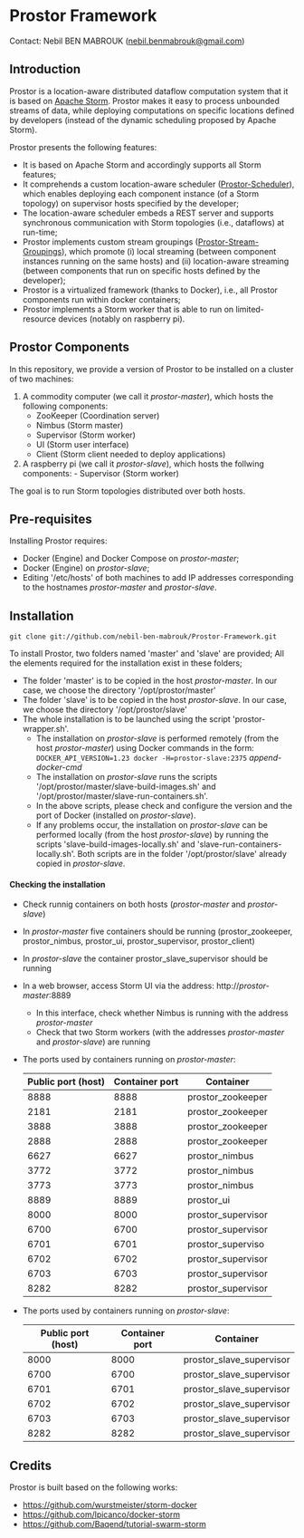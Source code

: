 # Prostor Framework

Contact: Nebil BEN MABROUK (nebil.benmabrouk@gmail.com)

## Introduction

Prostor is a location-aware distributed dataflow computation system that it is based on [Apache Storm](http://storm.apache.org/). Prostor makes it easy to process unbounded streams of data, while deploying computations on specific locations defined by developers (instead of the dynamic scheduling proposed by Apache Storm). 

Prostor presents the following features:

- It is based on Apache Storm and accordingly supports all Storm features;
- It comprehends a custom location-aware scheduler ([Prostor-Scheduler](https://github.com/nebil-ben-mabrouk/Prostor-Scheduler)), which enables deploying each component instance (of a Storm topology) on supervisor hosts specified by the developer;
- The location-aware scheduler embeds a REST server and supports synchronous communication with Storm topologies (i.e., dataflows) at run-time;
- Prostor implements custom stream groupings ([Prostor-Stream-Groupings](https://github.com/nebil-ben-mabrouk/Prostor-Stream-Groupings)), which promote (i) local streaming (between component instances running on the same hosts) and (ii) location-aware streaming (between components that run on specific hosts defined by the developer);
- Prostor is a virtualized framework (thanks to Docker), i.e., all Prostor components run within docker containers;
- Prostor implements a Storm worker that is able to run on limited-resource devices (notably on raspberry pi).

## Prostor Components
In this repository, we provide a version of Prostor to be installed on a cluster of two machines:

1.  A commodity computer (we call it *prostor-master*),  which hosts the following components:
	- ZooKeeper (Coordination server)
	- Nimbus (Storm master)
	- Supervisor (Storm worker)
	- UI (Storm user interface)
	- Client (Storm client needed to deploy applications)
2.   A raspberry pi (we call it *prostor-slave*), which hosts the follwing components:
	- Supervisor (Storm worker)

The goal is to run Storm topologies distributed over both hosts.

## Pre-requisites
Installing Prostor requires:

- Docker (Engine) and Docker Compose on *prostor-master*;
- Docker (Engine) on *prostor-slave*;
- Editing '/etc/hosts' of both machines to add IP addresses corresponding to the hostnames *prostor-master* and *prostor-slave*.

## Installation
```
git clone git://github.com/nebil-ben-mabrouk/Prostor-Framework.git 
```
To install Prostor, two folders named 'master' and 'slave' are provided; All the elements required for the installation exist in these folders;

- The folder 'master' is to be copied in the host *prostor-master*. In our case, we choose the directory '/opt/prostor/master'
- The folder 'slave' is to be copied in the host *prostor-slave*. In our case, we choose the directory '/opt/prostor/slave'
- The whole installation is to be launched using the script 'prostor-wrapper.sh'.
	- The installation on *prostor-slave* is performed remotely (from the host *prostor-master*) using Docker commands in the form: 
	``` DOCKER_API_VERSION=1.23 docker -H=prostor-slave:2375```  *append-docker-cmd*
	- The installation on *prostor-slave*  runs the scripts '/opt/prostor/master/slave-build-images.sh' and '/opt/prostor/master/slave-run-containers.sh'.
	- In the above scripts, please check and configure the version and the port of Docker (installed on *prostor-slave*). 
	- If any problems occur, the installation on *prostor-slave* can be performed locally (from the host *prostor-slave*) by running the scripts 'slave-build-images-locally.sh' and 'slave-run-containers-locally.sh'. Both scripts are in the folder '/opt/prostor/slave' already copied in *prostor-slave*.
	
#### Checking the installation
- Check runnig containers on both hosts (*prostor-master* and *prostor-slave*) 
- In *prostor-master* five containers should be running (prostor\_zookeeper, prostor\_nimbus, prostor\_ui, prostor\_supervisor, prostor\_client)
- In *prostor-slave*  the container prostor\_slave\_supervisor should be running
- In a web browser, access Storm UI via the address: http://*prostor-master*:8889
	- In this interface, check whether Nimbus is running with the address *prostor-master*
	- Check that two Storm workers (with the addresses *prostor-master* and *prostor-slave*) are running
- The ports used by containers running on *prostor-master*:

	| Public port (host)      | Container port       | Container           |
	|-------------------------|----------------------| --------------------|
	| 8888                    | 8888                 | prostor_zookeeper   |
	| 2181                    | 2181                 | prostor_zookeeper   |
	| 3888                    | 3888                 | prostor_zookeeper   |
	| 2888                    | 2888                 | prostor_zookeeper   |
	| 6627                    | 6627                 | prostor_nimbus      |
	| 3772                    | 3772                 | prostor_nimbus      |
	| 3773                    | 3773                 | prostor_nimbus      |
	| 8889                    | 8889                 | prostor_ui          |
	| 8000                    | 8000                 | prostor_supervisor  |
	| 6700                    | 6700                 | prostor_supervisor  |
	| 6701                    | 6701                 | prostor_superviso   |
	| 6702                    | 6702                 | prostor_supervisor  |
	| 6703                    | 6703                 | prostor_supervisor  |
	| 8282                    | 8282                 | prostor_supervisor  |
	
- The ports used by containers running on *prostor-slave*:

	|  Public port (host)      | Container port        | Container                      |
	| -------------------------|-----------------------| -------------------------------|
	| 8000                     | 8000                  | prostor\_slave\_supervisor     |
	| 6700                     | 6700                  | prostor\_slave\_supervisor     |
	| 6701                     | 6701                  | prostor\_slave\_supervisor     |
	| 6702                     | 6702                  | prostor\_slave\_supervisor     |
	| 6703                     | 6703                  | prostor\_slave\_supervisor     |
	| 8282                     | 8282                  | prostor\_slave\_supervisor     |


## Credits 

Prostor is built based on the following works:
- https://github.com/wurstmeister/storm-docker
- https://github.com/lpicanco/docker-storm
- https://github.com/Baqend/tutorial-swarm-storm

